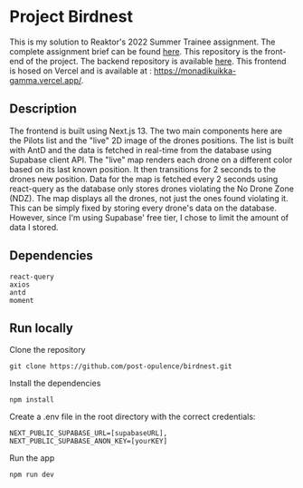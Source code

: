 # Project Birdnest

This is my solution to Reaktor's 2022 Summer Trainee assignment. The complete assignment brief can be found [here](https://web.archive.org/web/20221220105911/https://assignments.reaktor.com/birdnest/).
This repository is the front-end of the project. The backend repository is available [here](https://github.com/post-opulence/birdnest-backend). 
This frontend is hosed on Vercel and is available at : https://monadikuikka-gamma.vercel.app/.

## Description

The frontend is built using Next.js 13. The two main components here are the Pilots list and the "live" 2D image of the drones positions.
The list is built with AntD and the data is fetched in real-time from the database using Supabase client API. 
The "live" map renders each drone on a different color based on its last known position. It then transitions for 2 seconds to the drones new position. 
Data for the map is fetched every 2 seconds using react-query as the database only stores drones violating the No Drone Zone (NDZ). The map displays all the drones, not just the ones found violating it. This can be simply fixed by storing every drone's data on the database. However, since I'm using Supabase' free tier, I chose to limit the amount of data I stored. 

## Dependencies

    react-query
    axios
    antd
    moment

## Run locally 

Clone the repository

```git clone https://github.com/post-opulence/birdnest.git```

Install the dependencies

```npm install```

Create a .env file in the root directory with the correct credentials:

```
NEXT_PUBLIC_SUPABASE_URL=[supabaseURL],
NEXT_PUBLIC_SUPABASE_ANON_KEY=[yourKEY]
```

Run the app

```npm run dev```



